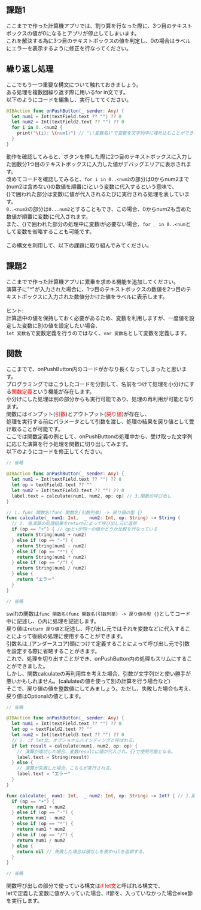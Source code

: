 ## 課題1

ここまでで作った計算機アプリでは、割り算を行なった際に、3つ目のテキストボックスの値が0になるとアプリが停止してしまいます。<br>
これを解決する為に3つ目のテキストボックスの値を判定し、0の場合はラベルにエラーを表示するように修正を行なってください。<br>


## 繰り返し処理

ここでもう一つ重要な構文について触れておきましょう。<br>
ある処理を複数回繰り返す際に用いるfor in文です。<br>
以下のようにコードを編集し、実行しててください。<br>

```swift
@IBAction func onPushButton(_ sender: Any) {
  let num1 = Int(textField.text ?? "") ?? 0
  let num2 = Int(textField2.text ?? "") ?? 0
  for i in 0..<num2 {
    print("\(i): \(num1)") // "\(変数名)"で変数を文字列中に埋め込むことができる
  }
}
```

動作を確認してみると、ボタンを押した際に2つ目のテキストボックスに入力した回数分1つ目のテキストボックスに入力した値がデバッグエリアに表示されます。<br>
改めてコードを確認してみると、`for i in 0..<num2`の部分は0からnum2まで(num2は含めない)の数値を順番にiという変数に代入するという意味で、<br>
{}で囲われた部分は変数iに値が代入されるたびに実行される処理を表しています。<br>
`0..<num2`の部分は`0...num2`とすることもでき、この場合、0からnum2も含めた数値が順番に変数iに代入されます。<br>
また、{}で囲われた部分の処理中に変数iが必要ない場合、`for _ in 0..<num`として変数を省略することも可能です。<br>
<br>
この構文を利用して、以下の課題に取り組んでみてください。<br>

## 課題2

ここまでで作った計算機アプリに累乗を求める機能を追加してください。<br>
演算子に"^"が入力された場合に、1つ目のテキストボックスの数値を2つ目のテキストボックスに入力された数値分かけた値をラベルに表示します。<br>
<br>
ヒント:<br>
計算途中の値を保持しておく必要があるため、変数を利用しますが、一度値を設定した変数に別の値を設定したい場合、<br>
`let 変数名`で変数定義を行うのではなく、`var 変数名`として変数を定義します。<br>

## 関数

ここまでで、onPushButton内のコードがかなり長くなってしまったと思います。<br>
プログラミングではこうしたコードを分割して、名前をつけて処理を小分けにする<font color="red">関数定義</font>という機能が存在します。<br>
小分けにした処理は別の部分からも実行可能であり、処理の再利用が可能となります。<br>
関数にはインプット(<font color="red">引数</font>)とアウトプット(<font color="red">戻り値</font>)が存在し、<br>
処理を実行する前にパラメータとして引数を渡し、処理の結果を戻り値として受け取ることが可能です。<br>
ここでは関数定義の例として、onPushButtonの処理中から、受け取った文字列に応じた演算を行う処理を関数に切り出してみます。<br>
以下のようにコードを修正してください。<br>

```swift
// 省略

@IBAction func onPushButton(_ sender: Any) {
  let num1 = Int(textField.text ?? "") ?? 0
  let op = textField2.text ?? ""
  let num2 = Int(textField3.text ?? "") ?? 0
  label.text = calculate(num1, num2, op: op) // 3.関数の呼び出し
}

// 1. func 関数名(func 関数名(引数列挙) -> 戻り値の型 {}
func calculate(_ num1: Int,  _ num2: Int, op: String) -> String { 
  // 2. 各演算の処理結果をreturnによって呼び出し元に返却
  if (op == "+") { // opと+が同一の値かどうか比較を行なっている
    return String(num1 + num2)
  } else if (op == "-") {
    return String(num1 - num2)
  } else if (op == "*") {
    return String(num1 * num2)
  } else if (op == "/") {
    return String(num1 / num2)
  } else {
    return "エラー"
  }
}

// 省略
```

swiftの関数は`func 関数名(func 関数名(引数列挙) -> 戻り値の型 {}`としてコード中に記述し、{}内に処理を記述します。<br>
戻り値は`return 戻り値`と記述し、呼び出し元ではそれを変数などに代入することによって後続の処理に使用することができます。<br>
引数名は_(アンダースコア)頭につけて定義することによって呼び出し元で引数を設定する際に省略することがきます。<br>
これで、処理を切り出すことができ、onPushButton内の処理もスリムにすることができました。<br>
しかし、関数calculateの再利用性を考えた場合、引数が文字列だと使い勝手が悪いかもしれません。(calulateの値を使って別の計算を行う場合など)<br>
そこで、戻り値の値を整数値にしてみましょう。ただし、失敗した場合も考え、戻り値はOptionalの値とします。<br>

```swift
// 省略

@IBAction func onPushButton(_ sender: Any) {
  let num1 = Int(textField.text ?? "") ?? 0
  let op = textField2.text ?? ""
  let num2 = Int(textField3.text ?? "") ?? 0
  // 2. if let文。オプショナルバインディングと呼ばれる。
  if let result = calculate(num1, num2, op: op) {
    // 演算が成功した場合、変数resultに値が代入され、{}で使用可能となる。
    label.text = String(result)
  } else {
    // 演算が失敗した場合、こちらが実行される。
    label.text = "エラー"
  }
}

func calculate(_ num1: Int,  _ num2: Int, op: String) -> Int? { // 1.戻り値をOptional Intに変更ß
  if (op == "+") { 
    return num1 + num2
  } else if (op == "-") {
    return num1 - num2
  } else if (op == "*") {
    return num1 * num2
  } else if (op == "/") {
    return num1 / num2
  } else {
    return nil // 失敗した場合は値なしを表すnilを返却する。
  }
}

// 省略
```

関数呼び出しの部分で使っている構文は<font color="red">if let文</font>と呼ばれる構文で、<br>
letで定義した変数に値が入っていた場合、if節を、入っていなかった場合else節を実行します。<br>
